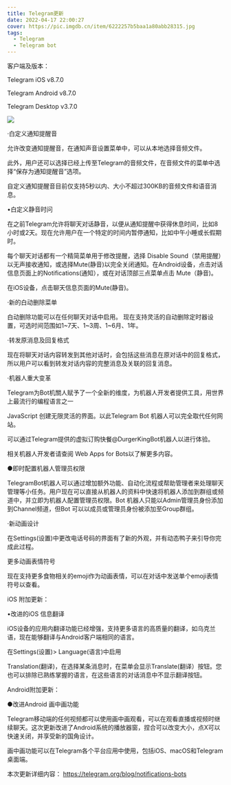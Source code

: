 ```yaml
---
title: Telegram更新
date: 2022-04-17 22:00:27
cover: https://pic.imgdb.cn/item/6222257b5baa1a80abb28315.jpg
tags:
  - Telegram
  - Telegram bot
---
```


客户端及版本：

Telegram iOS v8.7.0

Telegram Android v8.7.0

Telegram Desktop v3.7.0

![](https://pic.imgdb.cn/item/625c1925239250f7c545cc6b.jpg)

·白定义通知提醒音

允许改变通知提醒音，在通知声音设置菜单中，可以从本地选择音频文件。

此外，用户还可以选择已经上传至Telegram的音频文件，在音频文件的菜单中选择“保存为通知提醒音”选项。

自定义通知提醒音目前仅支持5秒以内、大小不超过300KB的音频文件和语音消息。

•白定义静音时问

在之前Telegram允许将聊天对话静音，以便从通知提醒中获得休息时间，比如8小时或2天。现在允许用户在一个特定的时间内暂停通知，比如中午小睡或长假期时。

每个聊天对话都有一个精简菜单用于修改提醒，选择 Disable Sound（禁用提醒）以无声接收通知，或选择Mute(静音)以完全关闭通知。在Android设备，点击对话信息页面上的Notifications(通知），或在对话顶部三点菜单点击 Mute（静音)。

在iOS设备，点击聊天信息页面的Mute(静音)。

·新的白动删除菜单

白动删除功能可以在任何聊天对话中启用。
现在支持灵活的自动删除定时器设置，可选时间范围如1~7天、1~3周、1~6月、1年。

·转发原消息及回复格式

现在将聊天对话内容转发到其他对话时，会包括这些消息在原对话中的回复格式，所以用户可以看到转发对话内容的完整消息及关联的回复消息。

·机器人重大变革

Telegram为Bot机關人赋予了一个全新的维度，为机器人开发者提供工具，用世界上最流行的编程语言之一

JavaScript 创建无限灵活的界面。以此Telegram Bot 机器人可以完全取代任何网站。

可以通过Telegram提供的虚拟订购快餐@DurgerKingBot机器人以进行体验。

相关机器人开发者请查阅 Web Apps for Bots以了解更多内容。

●即时配置机器人管理员权限

TelegramBot机器人可以通过增加额外功能、自动化流程或帮助管理者来处理聊天管理等小任务。用户现在可以直接从机器人的资料中快速将机器人添加到群组或频道中，并立即为机器人配置管理员权限。Bot 机器人只能以Admin管理员身份添加到Channel频道，但Bot 可以以成员或管理员身份被添加至Group群组。

·新动画设计

在Settings(设置)中更改电话号码的界面有了新的外观，并有动态鸭子来引导你完成此过程。

更多动画表情符号

现在支持更多食物相关的emoji作为动画表情，可以在对话中发送单个emoji表情符号以查看。

iOS 附加更新：

•改进的iOS 信息翻译

iOS设备的应用内翻译功能已经增强，支持更多语言的高质量的翻译，如乌克兰语，现在能够翻译与Android客户端相同的语言。

在Settings(设置)> Language(语言)中启用 

Translation(翻译)，在选择某条消息时，在菜单会显示Translate(翻译）按钮。您也可以排除已熟练掌握的语言，在这些语言的对话消息中不显示翻译按钮。

Android附加更新：

●改进Android 画中画功能

Telegram移动端的任何视频都可以使用画中画观看，可以在观看直播或视频时继续聊天。这次更新改进了Android系统的播放器窗，捏合可以改变大小，点X可以快速关闭，并享受新的国角设计。

画中画功能可以在Telegram各个平台应用中使用，包括iOS、macOS和Telegram桌面端。

本次更新详细内容：
https://telegram.org/blog/notifications-bots
